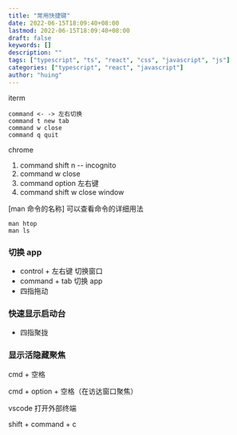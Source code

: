 ```yaml
---
title: "常用快捷键"
date: 2022-06-15T18:09:40+08:00
lastmod: 2022-06-15T18:09:40+08:00
draft: false
keywords: []
description: ""
tags: ["typescript", "ts", "react", "css", "javascript", "js"]
categories: ["typescript", "react", "javascript"]
author: "huing"
---
```


iterm

```
command <- -> 左右切换
command t new tab
command w close
command q quit
```

chrome

1. command shift n -- incognito
2. command w close
3. command option 左右键
4. command shift w close window

[man 命令的名称] 可以查看命令的详细用法

```
man htop
man ls
```

### 切换 app

- control + 左右键 切换窗口
- command + tab 切换 app
- 四指拖动

### 快速显示启动台

- 四指聚拢

### 显示活隐藏聚焦

cmd + 空格

cmd + option + 空格（在访达窗口聚焦）

vscode 打开外部终端

shift + command + c
